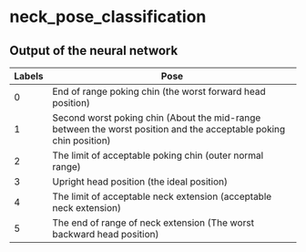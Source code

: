 # neck_pose_classification

## Output of the neural network
| Labels | Pose |
| ------ | ---------- |
| 0      | End of range poking chin (the worst forward head position)    |
| 1      | Second worst poking chin (About the mid-range between the worst position and the acceptable poking chin position)       |
| 2      | The limit of acceptable poking chin (outer normal range)      |
| 3      | Upright head position (the ideal position)       |
| 4      | The limit of acceptable neck extension (acceptable neck extension)      |
| 5      | The end of range of neck extension (The worst backward head position)       |
